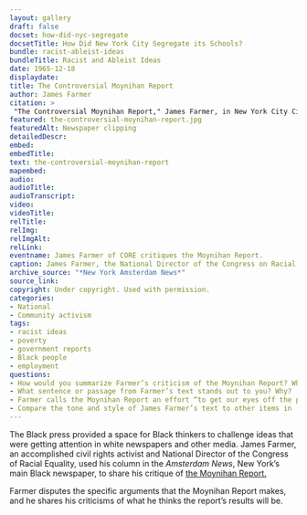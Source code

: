 ```yaml
--- 
layout: gallery
draft: false
docset: how-did-nyc-segregate
docsetTitle: How Did New York City Segregate its Schools?
bundle: racist-ableist-ideas
bundleTitle: Racist and Ableist Ideas
date: 1965-12-18
displaydate: 
title: The Controversial Moynihan Report
author: James Farmer
citation: >
 "The Controversial Moynihan Report," James Farmer, in New York City Civil Rights History Project, Accessed: [Month Day, Year], https://nyccivilrightshistory.org/gallery/the-controversial-moynihan-report.
featured: the-controversial-moynihan-report.jpg
featuredAlt: Newspaper clipping
detailedDescr: 
embed: 
embedTitle: 
text: the-controversial-moynihan-report
mapembed: 
audio: 
audioTitle: 
audioTranscript: 
video: 
videoTitle: 
relTitle: 
relImg: 
relImgAlt: 
relLink: 
eventname: James Farmer of CORE critiques the Moynihan Report.
caption: James Farmer, the National Director of the Congress on Racial Equality, responded to the Moynihan Report with a sharp criticism of its message.
archive_source: "*New York Amsterdam News*"
source_link: 
copyright: Under copyright. Used with permission.
categories: 
- National
- Community activism
tags: 
- racist ideas
- poverty
- government reports
- Black people
- employment
questions: 
- How would you summarize Farmer’s criticism of the Moynihan Report? What were his key points? Which of them do you find most convincing? 
- What sentence or passage from Farmer’s text stands out to you? Why? 
- Farmer calls the Moynihan Report an effort “to get our eyes off the prize.” What do you think he means by that? What do you think “the prize” is, to Farmer? 
- Compare the tone and style of James Farmer’s text to other items in [this document set](/topics/how-did-nyc-segregate). What differences or similarities do you notice? Why do you think Farmer uses the writing style that he does? How do you think he wants his readers to feel?
--- 
```


The Black press provided a space for Black thinkers to challenge ideas that were getting attention in white newspapers and other media. James Farmer, an accomplished civil rights activist and National Director of the Congress of Racial Equality, used his column in the *Amsterdam News*, New York’s main Black newspaper, to share his critique of [the Moynihan Report.](/gallery/the-controversial-moynihan-report/)

Farmer disputes the specific arguments that the Moynihan Report makes, and he shares his criticisms of what he thinks the report’s results will be.
